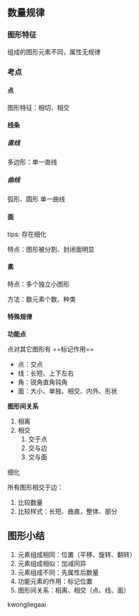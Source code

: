 ## 数量规律

### 图形特征

组成的图形元素不同，属性无规律
 
### 考点

#### 点

图形特征：相切、相交

#### 线条

##### 直线

多边形：单一直线

##### 曲线

弧形、圆形 单一曲线
 
#### 面

tips: 存在细化

特点：图形被分割、封闭面明显
  
#### 素

特点：多个独立小图形

方法：数元素个数、种类

#### 特殊规律

**功能点**

点对其它图形有 ==标记作用==

- 点：交点
- 线：长短、上下左右
- 角：锐角直角钝角
- 面：大小、单独、相交、内外、形状

**图形间关系**

1. 相离
2. 相交
	1. 交于点
	2. 交与边
	3. 交与面

细化

所有图形相交于边：

1. 比较数量
2. 比较样式：长短、曲直，整体、部分

## 图形小结

1. 元素组成相同：位置（平移、旋转、翻转）
2. 元素组成相似：加减同异
3. 元素组成不同：先属性后数量
4. 功能元素的作用：标记位置
5. 图形间关系：相离、相交（点、线、面）

kwongliegaai

